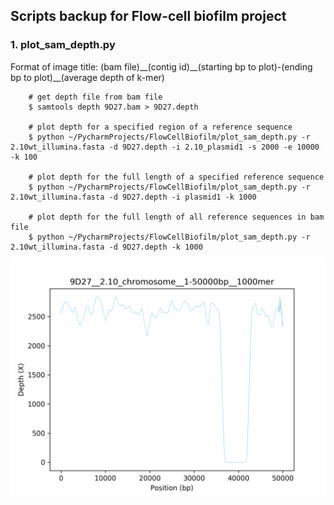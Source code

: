 
## Scripts backup for Flow-cell biofilm project


### 1. plot_sam_depth.py


Format of image title: (bam file)\_\_(contig id)\_\_(starting bp to plot)-(ending bp to plot)\_\_(average depth of k-mer)


        # get depth file from bam file
        $ samtools depth 9D27.bam > 9D27.depth

        # plot depth for a specified region of a reference sequence
        $ python ~/PycharmProjects/FlowCellBiofilm/plot_sam_depth.py -r 2.10wt_illumina.fasta -d 9D27.depth -i 2.10_plasmid1 -s 2000 -e 10000 -k 100

        # plot depth for the full length of a specified reference sequence
        $ python ~/PycharmProjects/FlowCellBiofilm/plot_sam_depth.py -r 2.10wt_illumina.fasta -d 9D27.depth -i plasmid1 -k 1000

        # plot depth for the full length of all reference sequences in bam file
        $ python ~/PycharmProjects/FlowCellBiofilm/plot_sam_depth.py -r 2.10wt_illumina.fasta -d 9D27.depth -k 1000


![example_plot](images/9D27__2.10_chromosome__1-50000bp__1000mer.png)
